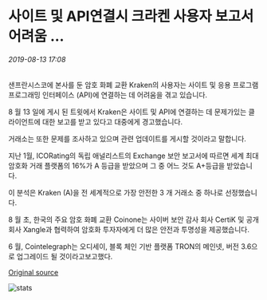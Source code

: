 # 사이트 및 API연결시 크라켄 사용자 보고서 어려움 ...

###### 2019-08-13 17:08

샌프란시스코에 본사를 둔 암호 화폐 교환 Kraken의 사용자는 사이트 및 응용 프로그램 프로그래밍 인터페이스 (API)에 연결하는 데 어려움을 겪고 있습니다.

8 월 13 일에 게시 된 트윗에서 Kraken은 사이트 및 API에 연결하는 데 문제가있는 클라이언트에 대한 보고를 받고 있다고 대중에게 경고했습니다.

거래소는 또한 문제를 조사하고 있으며 관련 업데이트를 게시할 것이라고 말합니다.

지난 1월, ICORating의 독립 애널리스트의 Exchange 보안 보고서에 따르면 세계 최대 암호화 거래 플랫폼의 16%가 A 등급을 받았으며 그 중 어느 것도 A+등급을 받았습니다.

이 분석은 Kraken (A)을 전 세계적으로 가장 안전한 3 개 거래소 중 하나로 선정했습니다.

8 월 초, 한국의 주요 암호 화폐 교환 Coinone는 사이버 보안 감사 회사 CertiK 및 공개 회사 Xangle과 협력하여 암호화 투자자에게 더 많은 안전과 투명성을 제공했습니다.

6 월, Cointelegraph는 오디세이, 블록 체인 기반 플랫폼 TRON의 메인넷, 버전 3.6으로 업그레이드 될 것이라고보고했다.

[Original source](https://cointelegraph.com/news/kraken-users-report-difficulties-with-connecting-to-site-and-api)

![stats](https://c.statcounter.com/11760860/0/a89fa40b/1/ "stats")
